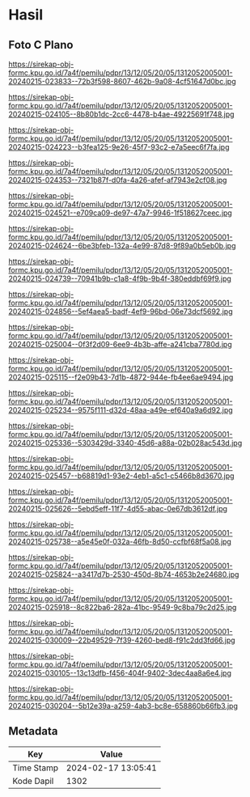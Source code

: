 # Hasil

## Foto C Plano

https://sirekap-obj-formc.kpu.go.id/7a4f/pemilu/pdpr/13/12/05/20/05/1312052005001-20240215-023833--72b3f598-8607-462b-9a08-4cf51647d0bc.jpg

https://sirekap-obj-formc.kpu.go.id/7a4f/pemilu/pdpr/13/12/05/20/05/1312052005001-20240215-024105--8b80b1dc-2cc6-4478-b4ae-49225691f748.jpg

https://sirekap-obj-formc.kpu.go.id/7a4f/pemilu/pdpr/13/12/05/20/05/1312052005001-20240215-024223--b3fea125-9e26-45f7-93c2-e7a5eec6f7fa.jpg

https://sirekap-obj-formc.kpu.go.id/7a4f/pemilu/pdpr/13/12/05/20/05/1312052005001-20240215-024353--7321b87f-d0fa-4a26-afef-af7943e2cf08.jpg

https://sirekap-obj-formc.kpu.go.id/7a4f/pemilu/pdpr/13/12/05/20/05/1312052005001-20240215-024521--e709ca09-de97-47a7-9946-1f518627ceec.jpg

https://sirekap-obj-formc.kpu.go.id/7a4f/pemilu/pdpr/13/12/05/20/05/1312052005001-20240215-024624--6be3bfeb-132a-4e99-87d8-9f89a0b5eb0b.jpg

https://sirekap-obj-formc.kpu.go.id/7a4f/pemilu/pdpr/13/12/05/20/05/1312052005001-20240215-024739--70941b9b-c1a8-4f9b-9b4f-380eddbf69f9.jpg

https://sirekap-obj-formc.kpu.go.id/7a4f/pemilu/pdpr/13/12/05/20/05/1312052005001-20240215-024856--5ef4aea5-badf-4ef9-96bd-06e73dcf5692.jpg

https://sirekap-obj-formc.kpu.go.id/7a4f/pemilu/pdpr/13/12/05/20/05/1312052005001-20240215-025004--0f3f2d09-6ee9-4b3b-affe-a241cba7780d.jpg

https://sirekap-obj-formc.kpu.go.id/7a4f/pemilu/pdpr/13/12/05/20/05/1312052005001-20240215-025115--f2e09b43-7d1b-4872-944e-fb4ee6ae9494.jpg

https://sirekap-obj-formc.kpu.go.id/7a4f/pemilu/pdpr/13/12/05/20/05/1312052005001-20240215-025234--9575f111-d32d-48aa-a49e-ef640a9a6d92.jpg

https://sirekap-obj-formc.kpu.go.id/7a4f/pemilu/pdpr/13/12/05/20/05/1312052005001-20240215-025336--5303429d-3340-45d6-a88a-02b028ac543d.jpg

https://sirekap-obj-formc.kpu.go.id/7a4f/pemilu/pdpr/13/12/05/20/05/1312052005001-20240215-025457--b68819d1-93e2-4eb1-a5c1-c5466b8d3670.jpg

https://sirekap-obj-formc.kpu.go.id/7a4f/pemilu/pdpr/13/12/05/20/05/1312052005001-20240215-025626--5ebd5eff-11f7-4d55-abac-0e67db3612df.jpg

https://sirekap-obj-formc.kpu.go.id/7a4f/pemilu/pdpr/13/12/05/20/05/1312052005001-20240215-025738--a5e45e0f-032a-46fb-8d50-ccfbf68f5a08.jpg

https://sirekap-obj-formc.kpu.go.id/7a4f/pemilu/pdpr/13/12/05/20/05/1312052005001-20240215-025824--a3417d7b-2530-450d-8b74-4653b2e24680.jpg

https://sirekap-obj-formc.kpu.go.id/7a4f/pemilu/pdpr/13/12/05/20/05/1312052005001-20240215-025918--8c822ba6-282a-41bc-9549-9c8ba79c2d25.jpg

https://sirekap-obj-formc.kpu.go.id/7a4f/pemilu/pdpr/13/12/05/20/05/1312052005001-20240215-030009--22b49529-7f39-4260-bed8-f91c2dd3fd66.jpg

https://sirekap-obj-formc.kpu.go.id/7a4f/pemilu/pdpr/13/12/05/20/05/1312052005001-20240215-030105--13c13dfb-f456-404f-9402-3dec4aa8a6e4.jpg

https://sirekap-obj-formc.kpu.go.id/7a4f/pemilu/pdpr/13/12/05/20/05/1312052005001-20240215-030204--5b12e39a-a259-4ab3-bc8e-658860b66fb3.jpg


## Metadata

| Key        | Value               |
| ---------- | ------------------- |
| Time Stamp | 2024-02-17 13:05:41 |
| Kode Dapil | 1302                |



